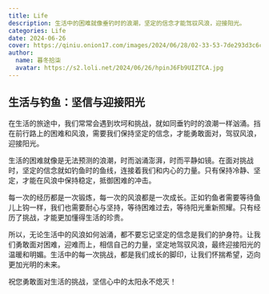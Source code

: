 ```yaml
---
title: Life
description: 生活中的困难就像垂钓时的浪潮，坚定的信念才能驾驭风浪，迎接阳光。
categories: Life
date: 2024-06-26
cover: https://qiniu.onion17.com/images/2024/06/28/02-33-53-7de293d3c6c79fed82f3c928727f1bf5.webp
author:
  name: 暮冬拾柒
  avatar: https://s2.loli.net/2024/06/26/hpinJ6Fb9UIZTCA.jpg
---
```


## 生活与钓鱼：坚信与迎接阳光

在生活的旅途中，我们常常会遇到坎坷和挑战，就如同垂钓时的浪潮一样汹涌。挡在前行路上的困难和风浪，需要我们保持坚定的信念，才能勇敢面对，驾驭风浪，迎接阳光。

生活的困难就像是无法预测的浪潮，时而汹涌澎湃，时而平静如镜。在面对挑战时，坚定的信念就如钓鱼时的鱼线，连接着我们和内心的力量。只有保持冷静、坚定，才能在风浪中保持稳定，抵御困难的冲击。

每一次的经历都是一次锻炼，每一次的风浪都是一次成长。正如钓鱼者需要等待鱼儿上钩一样，我们也需要耐心与坚持，等待困难过去，等待阳光重新照耀。只有经历了挑战，才能更加懂得生活的珍贵。

所以，无论生活中的风浪如何汹涌，都不要忘记坚定的信念是我们的护身符。让我们勇敢面对困难，迎难而上，相信自己的力量，坚定地驾驭风浪，最终迎接阳光的温暖和明媚。生活中的每一次挑战，都是我们成长的脚印，让我们怀揣希望，迈向更加光明的未来。

祝您勇敢面对生活的挑战，坚信心中的太阳永不熄灭！
